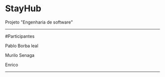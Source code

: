 # StayHub
Projeto "Engenharia de software"

***
#Participantes

Pablo Borba leal 

Murilo Senaga 

Enrico

***
